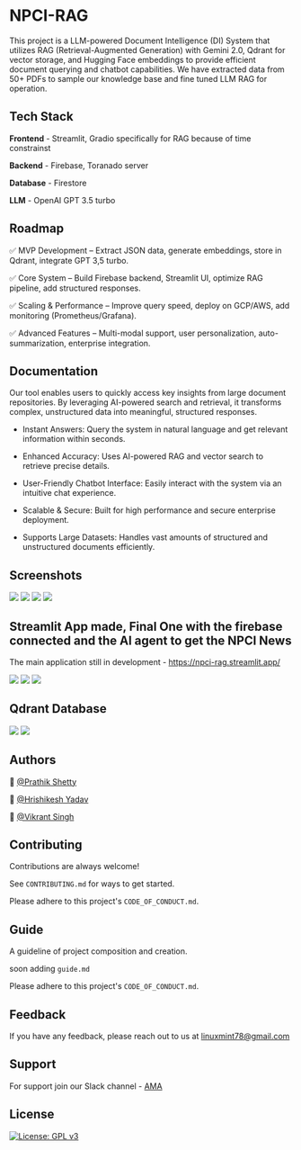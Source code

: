 # NPCI-RAG

This project is a LLM-powered Document Intelligence (DI) System that utilizes RAG (Retrieval-Augmented Generation) with Gemini 2.0, Qdrant for vector storage, and Hugging Face embeddings to provide efficient document querying and chatbot capabilities. We have extracted data from 50+ PDFs to sample our knowledge base and fine tuned LLM RAG for operation.


## Tech Stack

**Frontend** - Streamlit, Gradio specifically for RAG because of time constrainst

**Backend** - Firebase, Toranado server

**Database** - Firestore

**LLM** - OpenAI GPT 3.5 turbo
 
 

## Roadmap

✅ MVP Development – Extract JSON data, generate embeddings, store in Qdrant, integrate GPT 3,5 turbo.

✅ Core System – Build Firebase backend, Streamlit UI, optimize RAG pipeline, add structured responses.

✅ Scaling & Performance – Improve query speed, deploy on GCP/AWS, add monitoring (Prometheus/Grafana).

✅ Advanced Features – Multi-modal support, user personalization, auto-summarization, enterprise integration.


## Documentation

Our tool enables users to quickly access key insights from large document repositories. By leveraging AI-powered search and retrieval, it transforms complex, unstructured data into meaningful, structured responses.

- Instant Answers: Query the system in natural language and get relevant information within seconds.

- Enhanced Accuracy: Uses AI-powered RAG and vector search to retrieve precise details.

- User-Friendly Chatbot Interface: Easily interact with the system via an intuitive chat experience.

- Scalable & Secure: Built for high performance and secure enterprise deployment.

- Supports Large Datasets: Handles vast amounts of structured and unstructured documents efficiently.


## Screenshots

![](https://github.com/Hrishikesh332/NPCI-RAG/blob/main/src/1_ss.jpg)
![](https://github.com/Hrishikesh332/NPCI-RAG/blob/main/src/2_ss.jpg)
![](https://github.com/Hrishikesh332/NPCI-RAG/blob/main/src/3_Ss.jpg)
![](https://github.com/Hrishikesh332/NPCI-RAG/blob/main/src/4_ss.jpg)


## Streamlit App made, Final One with the firebase connected and the AI agent to get the NPCI News

The main application still in development - [](https://npci-rag.streamlit.app/)
https://npci-rag.streamlit.app/

![](https://github.com/Hrishikesh332/NPCI-RAG/blob/main/src/5_ss_Streamlit.png)
![](https://github.com/Hrishikesh332/NPCI-RAG/blob/main/src/6_ss_query_Streamlit.png)
![](https://github.com/Hrishikesh332/NPCI-RAG/blob/main/src/7_ss_AI_Agent.jpg)

## Qdrant Database

![](https://github.com/Hrishikesh332/NPCI-RAG/blob/main/src/image1.jpeg)
![](https://github.com/Hrishikesh332/NPCI-RAG/blob/main/src/image2.jpeg)


## Authors

🔆 [@Prathik Shetty](https://github.com/prathikshetty2002)

🔆 [@Hrishikesh Yadav](https://www.github.com/Hrishikesh332)

🔆 [@Vikrant Singh](https://www.github.com/vikrantsingh22)


## Contributing

Contributions are always welcome!

See `CONTRIBUTING.md` for ways to get started.

Please adhere to this project's `CODE_OF_CONDUCT.md`.

## Guide

A guideline of project composition and creation.

soon adding `guide.md`

Please adhere to this project's `CODE_OF_CONDUCT.md`.

## Feedback

If you have any feedback, please reach out to us at linuxmint78@gmail.com


## Support

For support join our Slack channel - [AMA](https://ml-geeksworkspace.slack.com/archives/C03K2M9SBAA)

## License

[![License: GPL v3](https://img.shields.io/badge/License-GPLv3-blue.svg)](https://www.gnu.org/licenses/gpl-3.0)

